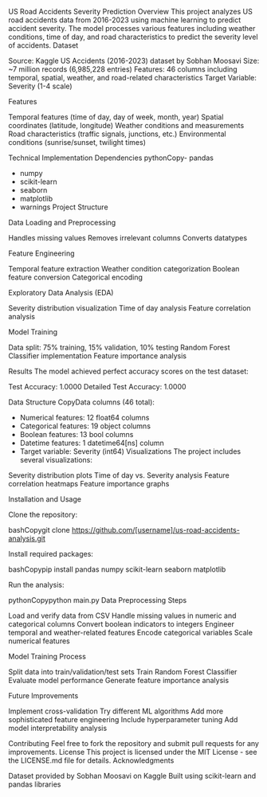 US Road Accidents Severity Prediction
Overview
This project analyzes US road accidents data from 2016-2023 using machine learning to predict accident severity. The model processes various features including weather conditions, time of day, and road characteristics to predict the severity level of accidents.
Dataset

Source: Kaggle US Accidents (2016-2023) dataset by Sobhan Moosavi
Size: ~7 million records (6,985,228 entries)
Features: 46 columns including temporal, spatial, weather, and road-related characteristics
Target Variable: Severity (1-4 scale)

Features

Temporal features (time of day, day of week, month, year)
Spatial coordinates (latitude, longitude)
Weather conditions and measurements
Road characteristics (traffic signals, junctions, etc.)
Environmental conditions (sunrise/sunset, twilight times)

Technical Implementation
Dependencies
pythonCopy- pandas
- numpy
- scikit-learn
- seaborn
- matplotlib
- warnings
Project Structure

Data Loading and Preprocessing

Handles missing values
Removes irrelevant columns
Converts datatypes


Feature Engineering

Temporal feature extraction
Weather condition categorization
Boolean feature conversion
Categorical encoding


Exploratory Data Analysis (EDA)

Severity distribution visualization
Time of day analysis
Feature correlation analysis


Model Training

Data split: 75% training, 15% validation, 10% testing
Random Forest Classifier implementation
Feature importance analysis



Results
The model achieved perfect accuracy scores on the test dataset:

Test Accuracy: 1.0000
Detailed Test Accuracy: 1.0000

Data Structure
CopyData columns (46 total):
- Numerical features: 12 float64 columns
- Categorical features: 19 object columns
- Boolean features: 13 bool columns
- Datetime features: 1 datetime64[ns] column
- Target variable: Severity (int64)
Visualizations
The project includes several visualizations:

Severity distribution plots
Time of day vs. Severity analysis
Feature correlation heatmaps
Feature importance graphs

Installation and Usage

Clone the repository:

bashCopygit clone https://github.com/[username]/us-road-accidents-analysis.git

Install required packages:

bashCopypip install pandas numpy scikit-learn seaborn matplotlib

Run the analysis:

pythonCopypython main.py
Data Preprocessing Steps

Load and verify data from CSV
Handle missing values in numeric and categorical columns
Convert boolean indicators to integers
Engineer temporal and weather-related features
Encode categorical variables
Scale numerical features

Model Training Process

Split data into train/validation/test sets
Train Random Forest Classifier
Evaluate model performance
Generate feature importance analysis

Future Improvements

Implement cross-validation
Try different ML algorithms
Add more sophisticated feature engineering
Include hyperparameter tuning
Add model interpretability analysis

Contributing
Feel free to fork the repository and submit pull requests for any improvements.
License
This project is licensed under the MIT License - see the LICENSE.md file for details.
Acknowledgments

Dataset provided by Sobhan Moosavi on Kaggle
Built using scikit-learn and pandas libraries
